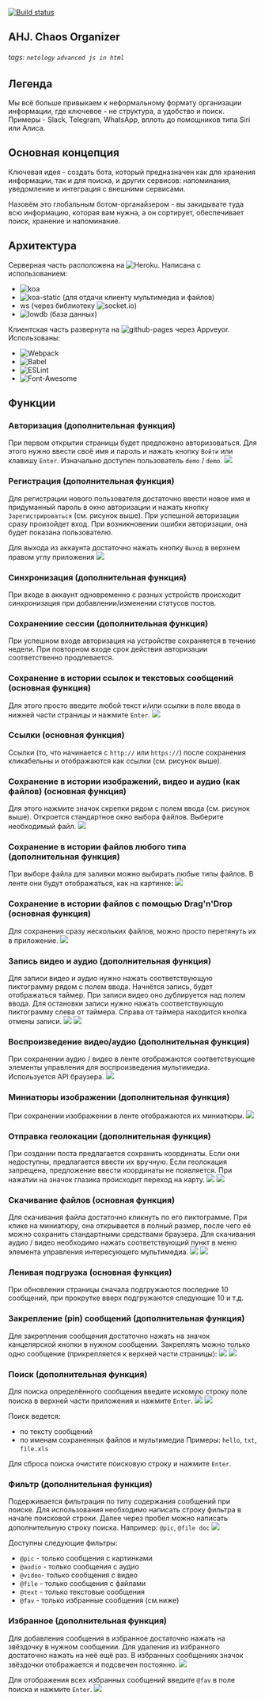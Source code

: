 [![Build status](https://ci.appveyor.com/api/projects/status/736f1vbofj0nekhd?svg=true)](https://ci.appveyor.com/project/Alex-m18/ahj-diploma)

AHJ. Chaos Organizer
---


###### tags: `netology` `advanced js in html`

## Легенда

Мы всё больше привыкаем к неформальному формату организации информации, где ключевое - не структура, а удобство и поиск. Примеры - Slack, Telegram, WhatsApp, вплоть до помощников типа Siri или Алиса.

## Основная концепция

Ключевая идея - создать бота, который предназначен как для хранения информации, так и для поиска, и других сервисов: напоминания, уведомление и интеграция с внешними сервисами.

Назовём это глобальным ботом-органайзером - вы закидывате туда всю информацию, которая вам нужна, а он сортирует, обеспечивает поиск, хранение и напоминание.

## Архитектура

Серверная часть расположена на ![Heroku](https://alex-m18-ahj-diploma.herokuapp.com/). Написана с использованием:
* ![koa](https://koajs.com)
* ![koa-static](https://github.com/koajs/static) (для отдачи клиенту мультимедиа и файлов)
* ws (через библиотеку ![socket.io](https://github.com/socketio/socket.io))
* ![lowdb](https://alex-m18.github.io/ahj-diploma/) (база данных)

Клиентская часть развернута на ![github-pages](https://alex-m18.github.io/ahj-diploma/) через Appveyor. Использованы:
* ![Webpack](https://webpack.js.org/)
* ![Babel](https://github.com/babel/babel)
* ![ESLint](https://eslint.org/)
* ![Font-Awesome](https://fontawesome.com/icons?d=gallery)

## Функции

### Авторизация (дополнительная функция)
При первом открытии страницы будет предложено авторизоваться. Для этого нужно ввести своё имя и пароль и нажать кнопку `Войти` или клавишу `Enter`. Изначально доступен пользователь `demo` / `demo`.
![](pic/auth.png)

### Регистрация (дополнительная функция)
Для регистрации нового пользователя достаточно ввести новое имя и придуманный пароль в окно авторизации и нажать кнопку `Зарегистрироваться` (см. рисунок выше). При успешной авторизации сразу произойдет вход. При возникновении ошибки авторизации, она будет показана пользователю.

Для выхода из аккаунта достаточно нажать кнопку `Выход` в верхнем правом углу приложения
![](pic/logout.png)

### Синхронизация (дополнительная функция)
При входе в аккаунт одновременно с разных устройств происходит синхронизация при добавлении/изменении статусов постов.

### Сохранениие сессии (дополнительная функция)
При успешном входе авторизация на устройстве сохраняется в течение недели. При повторном входе срок действия авторизации соответственно продлевается.

### Сохранение в истории ссылок и текстовых сообщений (основная функция)
Для этого просто введите любой текст и/или ссылки в поле ввода в нижней части страницы и нажмите `Enter`. 
![](pic/textInput.png)

### Ссылки (основная функция)
Ссылки (то, что начинается с `http://` или `https://`) после сохранения кликабельны и отображаются как ссылки (см. рисунок выше).

### Сохранение в истории изображений, видео и аудио (как файлов) (основная функция)
Для этого нажмите значок скрепки рядом с полем ввода (см. рисунок выше). Откроется стандартное окно выбора файлов. Выберите необходимый файл.
![](pic/file-post.png)

### Сохранение в истории файлов любого типа (дополнительная функция)
При выборе файла для заливки можно выбирать любые типы файлов. В ленте они будут отображаться, как на картинке:
![](pic/file.png)

### Сохранение в истории файлов с помощью Drag'n'Drop (основная функция)
Для сохранения сразу нескольких файлов, можно просто перетянуть их в приложение.
![](pic/drop.png)

### Запись видео и аудио (дополнительная функция)
Для записи видео и аудио нужно нажать соответствующую пиктограмму рядом с полем ввода. Начнётся запись, будет отображаться таймер. При записи видео оно дублируется над полем ввода. Для остановки записи нужно нажать соответствующую пиктограмму слева от таймера. Справа от таймера находится кнопка отмены записи.
![](pic/audio-video.png)
![](pic/video-rec.png)

### Воспроизведение видео/аудио (дополнительная функция)
При сохранении аудио / видео в ленте отображаются соответствующие элементы управления для воспроизведения мультимедиа. Используется API браузера.
![](pic/mmedia.png)

### Миниатюры изображении (дополнительная функция)
При сохранении изображении в ленте отображаются их миниатюры.
![](pic/pic.png)

### Отправка геолокации (дополнительная функция)
При создании поста предлагается сохранить координаты. Если они недоступны, предлагается ввести их вручную. Если геолокация запрещена, предложение ввести координаты не появляется.
При нажатии на значок глазика происходит переход на карту.
![](pic/geo.png)
![](pic/geo-error.png)

### Скачивание файлов (основная функция)
Для скачивания файла достаточно кликнуть по его пиктограмме.
При клике на миниатюру, она открывается в полный размер, после чего её можно сохранить стандартными средствами браузера.
Для скачивания аудио / видео необходимо нажать соответствующий пункт в меню элемента  управления интересующего мультимедиа.
![](pic/audio-save.png)
![](pic/video-save.png)

### Ленивая подгрузка (основная функция)
При обновлении страницы сначала подгружаются последние 10 сообщений, при прокрутке вверх подгружаются следующие 10 и т.д.

### Закрепление (pin) сообщений (дополнительная функция)
Для закрепления сообщения достаточно нажать на значок канцелярской кнопки в нужном сообщении. Закреплять можно только одно сообщение (прикрепляется к верхней части страницы):
![](pic/pin1.png)
![](pic/pin2.png)

### Поиск (дополнительная функция)
Для поиска определённого сообщения введите искомую строку поле поиска в верхней части приложения и нажмите `Enter`.
![](pic/logout.png)
![](pic/search.png)

Поиск ведется:
* по тексту сообщений
* по именам сохраненных файлов и мультимедиа
Примеры: `hello`, `txt`, `file.xls`

Для сброса поиска очистите поисковую строку и нажмите `Enter`.

### Фильтр (дополнительная функция)
Подерживается фильтрация по типу содержания сообщений при поиске. Для использования необходимо написать строку фильтра в начале поисковой строки. Далее через пробел можно написать дополнительную строку поиска.
Например: `@pic`, `@file doc`
![](pic/filter.png)

Доступны следующие фильтры:
* `@pic` - только сообщения с картинками
* `@audio` - только сообщения с аудио
* `@video`- только сообщения с видео
* `@file` - только сообщения с файлами
* `@text` - только текстовые сообщения
* `@fav` - только избранные сообщения (см.ниже)

### Избранное (дополнительная функция)
Для добавления сообщения в избранное достаточно нажать на звёздочку в нужном сообщении.
Для удаления из избранного достаточно нажать на неё ещё раз.
В избранных сообщениях значок звёздочки отображается и подсвечен постоянно.
![](pic/fav.png)

Для отображения всех избранных сообщений введите `@fav` в поле поиска и нажмите `Enter`.
![](pic/all-fav.png)

